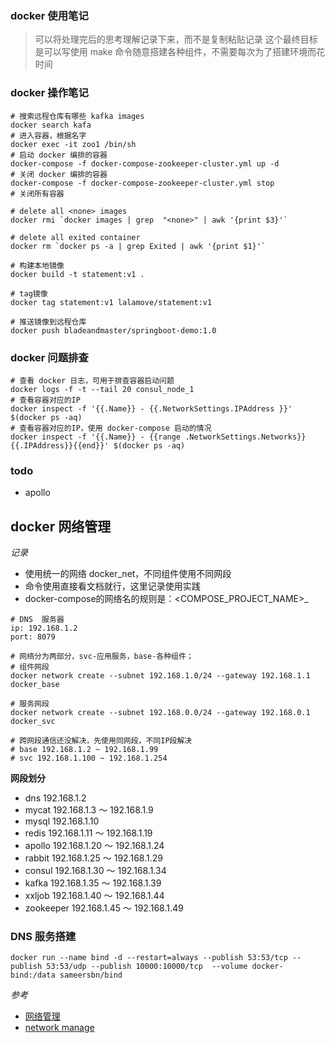 ### docker 使用笔记
> 可以将处理完后的思考理解记录下来，而不是复制粘贴记录
> 这个最终目标是可以写使用 make 命令随意搭建各种组件，不需要每次为了搭建环境而花时间

### docker 操作笔记
```shell
# 搜索远程仓库有哪些 kafka images
docker search kafa
# 进入容器，根据名字
docker exec -it zoo1 /bin/sh
# 启动 docker 编排的容器
docker-compose -f docker-compose-zookeeper-cluster.yml up -d
# 关闭 docker 编排的容器
docker-compose -f docker-compose-zookeeper-cluster.yml stop
# 关闭所有容器

# delete all <none> images
docker rmi `docker images | grep  "<none>" | awk '{print $3}'`

# delete all exited container
docker rm `docker ps -a | grep Exited | awk '{print $1}'`

# 构建本地镜像
docker build -t statement:v1 .

# tag镜像
docker tag statement:v1 lalamove/statement:v1

# 推送镜像到远程仓库
docker push bladeandmaster/springboot-demo:1.0

```

### docker 问题排查
```shell
# 查看 docker 日志，可用于排查容器启动问题
docker logs -f -t --tail 20 consul_node_1
# 查看容器对应的IP
docker inspect -f '{{.Name}} - {{.NetworkSettings.IPAddress }}' $(docker ps -aq)
# 查看容器对应的IP，使用 docker-compose 启动的情况
docker inspect -f '{{.Name}} - {{range .NetworkSettings.Networks}}{{.IPAddress}}{{end}}' $(docker ps -aq)

```


### todo
- apollo


## docker 网络管理
*记录*
- 使用统一的网络 docker_net，不同组件使用不同网段
- 命令使用直接看文档就行，这里记录使用实践
- docker-compose的网络名的规则是：<COMPOSE_PROJECT_NAME>_<NETWORKS>

```shell
# DNS  服务器
ip: 192.168.1.2
port: 8079

# 网络分为两部分，svc-应用服务，base-各种组件；
# 组件网段
docker network create --subnet 192.168.1.0/24 --gateway 192.168.1.1 docker_base   

# 服务网段
docker network create --subnet 192.168.0.0/24 --gateway 192.168.0.1 docker_svc

# 跨网段通信还没解决，先使用同网段，不同IP段解决
# base 192.168.1.2 ~ 192.168.1.99
# svc 192.168.1.100 ~ 192.168.1.254
```

**网段划分**
- dns         192.168.1.2
- mycat       192.168.1.3 ～ 192.168.1.9
- mysql       192.168.1.10
- redis       192.168.1.11 ～ 192.168.1.19
- apollo      192.168.1.20 ～ 192.168.1.24
- rabbit      192.168.1.25 ～ 192.168.1.29
- consul      192.168.1.30 ～ 192.168.1.34
- kafka       192.168.1.35 ～ 192.168.1.39
- xxljob      192.168.1.40 ～ 192.168.1.44
- zookeeper   192.168.1.45 ～ 192.168.1.49

### DNS 服务搭建
```shell
docker run --name bind -d --restart=always --publish 53:53/tcp --publish 53:53/udp --publish 10000:10000/tcp  --volume docker-bind:/data sameersbn/bind
```



*参考*
- [网络管理](https://www.cnblogs.com/lei0213/p/12631681.html)
- [network manage](https://andrewpqc.github.io/2017/09/20/Network-management-of-Docker/)


